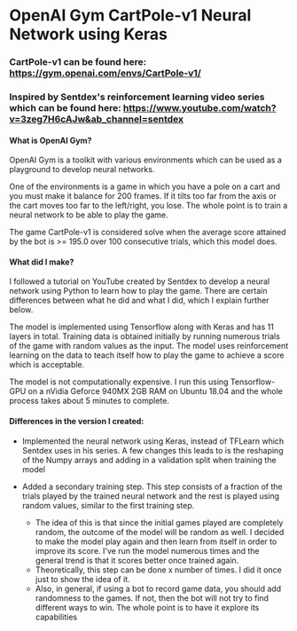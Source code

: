 # OpenAI Gym CartPole-v1 Neural Network using Keras

### CartPole-v1 can be found here: https://gym.openai.com/envs/CartPole-v1/

### Inspired by Sentdex's reinforcement learning video series which can be found here: https://www.youtube.com/watch?v=3zeg7H6cAJw&ab_channel=sentdex

#### What is OpenAI Gym?
  OpenAI Gym is a toolkit with various environments which can be used as a playground to develop neural networks.
  
  One of the environments is a game in which you have a pole on a cart and you must make it balance for 200 frames. If it tilts too far from the axis or the cart moves too far to the left/right, you lose. The whole point is to train a neural network to be able to play the game.
  
  The game CartPole-v1 is considered solve when the average score attained by the bot is >= 195.0 over 100 consecutive trials, which this model does.
 
#### What did I make?
  I followed a tutorial on YouTube created by Sentdex to develop a neural network using Python to learn how to play the game. There are certain differences between what he did and what I did, which I explain further below. 
  
  The model is implemented using Tensorflow along with Keras and has 11 layers in total. Training data is obtained initially by running numerous trials of the game with random values as the input. The model uses reinforcement learning on the data to teach itself how to play the game to achieve a score which is acceptable.
  
  The model is not computationally expensive. I run this using Tensorflow-GPU on a nVidia Geforce 940MX 2GB RAM on Ubuntu 18.04 and the whole process takes about 5 minutes to complete.

#### Differences in the version I created:

- Implemented the neural network using Keras, instead of TFLearn which Sentdex uses in his series. A few changes this leads to is the reshaping of the Numpy arrays and adding in a validation split when training the model

- Added a secondary training step. This step consists of a fraction of the trials played by the trained neural network and the rest is played using random values, similar to the first training step.
  - The idea of this is that since the initial games played are completely random, the outcome of the model will be random as well. I decided to make the model play again and then learn from itself in order to improve its score. I've run the model numerous times and the general trend is that it scores better once trained again. 
  - Theoretically, this step can be done x number of times. I did it once just to show the idea of it.
  - Also, in general, if using a bot to record game data, you should add randomness to the games. If not, then the bot will not try to find different ways to win. The whole point is to have it explore its capabilities
